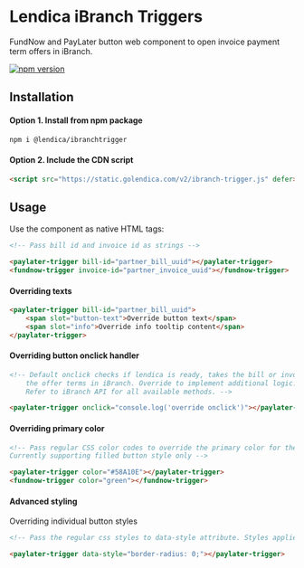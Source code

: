 # Lendica iBranch Triggers

FundNow and PayLater button web component to open invoice payment term offers in iBranch.

[![npm version](https://img.shields.io/badge/npm-v0.0.1-8c8ca1)](https://www.npmjs.com/package/@lendica/ibranchtrigger)

## Installation

#### Option 1. Install from npm package
```sh
npm i @lendica/ibranchtrigger
```
#### Option 2. Include the CDN script
```html
<script src="https://static.golendica.com/v2/ibranch-trigger.js" defer></script>
```


## Usage

Use the component as native HTML tags:

```html
<!-- Pass bill id and invoice id as strings -->

<paylater-trigger bill-id="partner_bill_uuid"></paylater-trigger>
<fundnow-trigger invoice-id="partner_invoice_uuid"></fundnow-trigger>
```

#### Overriding texts
```html
<paylater-trigger bill-id="partner_bill_uuid">
	<span slot="button-text">Override button text</span>
	<span slot="info">Override info tooltip content</span>
</paylater-trigger>
```

#### Overriding button onclick handler
```html
<!-- Default onclick checks if lendica is ready, takes the bill or invoice id provided and opens 
	the offer terms in iBranch. Override to implement additional logic.
	Refer to iBranch API for all available methods. -->

<paylater-trigger onclick="console.log('override onclick')"></paylater-trigger>
```

#### Overriding primary color
```html
<!-- Pass regular CSS color codes to override the primary color for the button and info icon fill
Currently supporting filled button style only -->

<paylater-trigger color="#58A10E"></paylater-trigger>
<fundnow-trigger color="green"></fundnow-trigger>
```

#### Advanced styling
Overriding individual button styles
```html
<!-- Pass the regular css styles to data-style attribute. Styles applied to the button only -->

<paylater-trigger data-style="border-radius: 0;"></paylater-trigger>
```